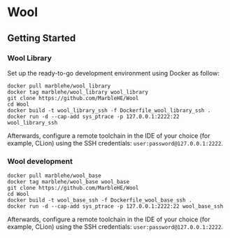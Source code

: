 # Wool


## Getting Started

### Wool Library

Set up the ready-to-go development environment using Docker as follow:

```
docker pull marblehe/wool_library
docker tag marblehe/wool_library wool_library
git clone https://github.com/MarbleHE/Wool
cd Wool
docker build -t wool_library_ssh -f Dockerfile_wool_library_ssh .
docker run -d --cap-add sys_ptrace -p 127.0.0.1:2222:22 wool_library_ssh
```

Afterwards, configure a remote toolchain in the IDE of your choice (for example, CLion) using the SSH credentials: `user:password@127.0.0.1:2222`.


### Wool development


```
docker pull marblehe/wool_base
docker tag marblehe/wool_base wool_base
git clone https://github.com/MarbleHE/Wool
cd Wool
docker build -t wool_base_ssh -f Dockerfile_wool_base_ssh .
docker run -d --cap-add sys_ptrace -p 127.0.0.1:2222:22 wool_base_ssh
```

Afterwards, configure a remote toolchain in the IDE of your choice (for example, CLion) using the SSH credentials: `user:password@127.0.0.1:2222`.
